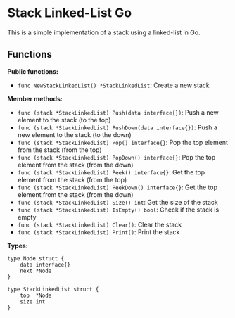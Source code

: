 # Stack Linked-List Go

This is a simple implementation of a stack using a linked-list in Go.

## Functions


**Public functions:**

- `func NewStackLinkedList() *StackLinkedList`: Create a new stack

**Member methods:**

- `func (stack *StackLinkedList) Push(data interface{})`: Push a new element to the stack (to the top)
- `func (stack *StackLinkedList) PushDown(data interface{})`: Push a new element to the stack (to the down)
- `func (stack *StackLinkedList) Pop() interface{}`: Pop the top element from the stack (from the top)
- `func (stack *StackLinkedList) PopDown() interface{}`: Pop the top element from the stack (from the down)
- `func (stack *StackLinkedList) Peek() interface{}`: Get the top element from the stack (from the top)
- `func (stack *StackLinkedList) PeekDown() interface{}`: Get the top element from the stack (from the down)
- `func (stack *StackLinkedList) Size() int`: Get the size of the stack
- `func (stack *StackLinkedList) IsEmpty() bool`: Check if the stack is empty
- `func (stack *StackLinkedList) Clear()`: Clear the stack
- `func (stack *StackLinkedList) Print()`: Print the stack

**Types:**

```
type Node struct {
	data interface{}
	next *Node
}

type StackLinkedList struct {
	top  *Node
	size int
}
```
